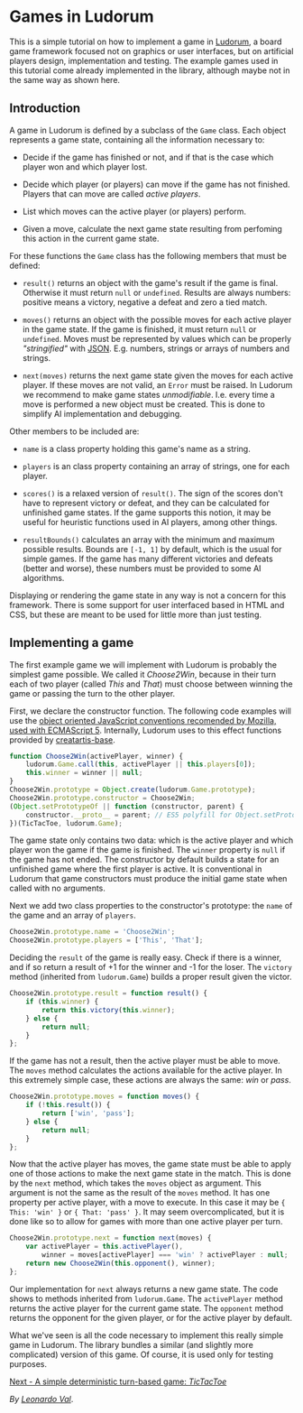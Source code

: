 ﻿Games in Ludorum
================

This is a simple tutorial on how to implement a game in [Ludorum](https://github.com/LeonardoVal/ludorum.js), a board game framework focused not on graphics or user interfaces, but on artificial players design, implementation and testing. The example games used in this tutorial come already implemented in the library, although maybe not in the same way as shown here.

## Introduction ####################################################################################

A game in Ludorum is defined by a subclass of the `Game` class. Each object represents a game state, containing all the information necessary to:

+ Decide if the game has finished or not, and if that is the case which player won and which player lost.

+ Decide which player (or players) can move if the game has not finished. Players that can move are called  _active players_.

+ List which moves can the active player (or players) perform.

+ Given a move, calculate the next game state resulting from perfoming this action in the current game state.

For these functions the `Game` class has the following members that must be defined:

+ `result()` returns an object with the game's result if the game is final. Otherwise it must return `null` or `undefined`. Results are always numbers: positive means a victory, negative a defeat and zero a tied match.
	
+ `moves()` returns an object with the possible moves for each active player in the game state. If the game is finished, it must return `null` or `undefined`. Moves must be represented by values which can be properly _"stringified"_ with [JSON](http://www.json.org/js.html). E.g. numbers, strings or arrays of numbers and strings.
	
+ `next(moves)` returns the next game state given the moves for each active player. If these moves are not valid, an `Error` must be raised. In Ludorum we recommend to make game states _unmodifiable_. I.e. every time a move is performed a new object must be created. This is done to simplify AI implementation and debugging.

Other members to be included are:

+ `name` is a class property holding this game's name as a string.

+ `players` is an class property containing an array of strings, one for each player.

+ `scores()` is a relaxed version of `result()`. The sign of the scores don't have to represent victory or defeat, and they can be calculated for unfinished game states. If the game supports this notion, it may be useful for heuristic functions used in AI players, among other things.

+ `resultBounds()` calculates an array with the minimum and maximum possible results. Bounds are `[-1, 1]` by default, which is the usual for simple games. If the game has many different victories and defeats (better and worse), these numbers must be provided to some AI algorithms.

Displaying or rendering the game state in any way is not a concern for this framework. There is some support for user interfaced based in HTML and CSS, but these are meant to be used for little more than just testing.

## Implementing a game #############################################################################

The first example game we will implement with Ludorum is probably the simplest game possible. We called it _Choose2Win_, because in their turn each of two player (called _This_ and _That_) must choose between winning the game or passing the turn to the other player.

First, we declare the constructor function. The following code examples will use the [object oriented JavaScript conventions recomended by Mozilla, used with ECMAScript 5](https://developer.mozilla.org/en-US/docs/Web/JavaScript/Introduction_to_Object-Oriented_JavaScript). Internally, Ludorum uses to this effect functions provided by [creatartis-base](https://github.com/LeonardoVal/creatartis-base).


```javascript
function Choose2Win(activePlayer, winner) {
	ludorum.Game.call(this, activePlayer || this.players[0]);
	this.winner = winner || null;
}
Choose2Win.prototype = Object.create(ludorum.Game.prototype);
Choose2Win.prototype.constructor = Choose2Win;
(Object.setPrototypeOf || function (constructor, parent) {
    constructor.__proto__ = parent; // ES5 polyfill for Object.setPrototypeOf.
})(TicTacToe, ludorum.Game);
```

The game state only contains two data: which is the active player and which player won the game if the game is finished. The `winner` property is `null` if the game has not ended. The constructor by default builds a state for an unfinished game where the first player is active. It is conventional in Ludorum that game constructors must produce the initial game state when called with no arguments.

Next we add two class properties to the constructor's prototype: the `name` of the game and an array of `players`.

```javascript
Choose2Win.prototype.name = 'Choose2Win';
Choose2Win.prototype.players = ['This', 'That'];
```

Deciding the `result` of the game is really easy. Check if there is a winner, and if so return a result of +1 for the winner and -1 for the loser. The `victory` method (inherited from `ludorum.Game`) builds a proper result given the victor.

```javascript
Choose2Win.prototype.result = function result() {
	if (this.winner) {
		return this.victory(this.winner);
	} else {
		return null;
	}
};
```

If the game has not a result, then the active player must be able to move. The `moves` method calculates the actions available for the active player. In this extremely simple case, these actions are always the same: _win_ or _pass_.

```javascript
Choose2Win.prototype.moves = function moves() {
	if (!this.result()) {
		return ['win', 'pass'];
	} else {
		return null;
	}
};
```

Now that the active player has moves, the game state must be able to apply one of those actions to make the next game state in the match. This is done by the `next` method, which takes the `moves` object as argument.  This argument is not the same as the result of the `moves` method. It has one property per active player, with a move to execute. In this case it may be `{ This: 'win' }` or `{ That: 'pass' }`. It may seem overcomplicated, but it is done like so to allow for games with more than one active player per turn.

```javascript
Choose2Win.prototype.next = function next(moves) {
	var activePlayer = this.activePlayer(),
		winner = moves[activePlayer] === 'win' ? activePlayer : null;
	return new Choose2Win(this.opponent(), winner);
};
```

Our implementation for `next` always returns a new game state. The code shows to methods inherited from `ludorum.Game`. The `activePlayer` method returns the active player for the current game state. The `opponent` method returns the opponent for the given player, or for the active player by default.

What we've seen is all the code necessary to implement this really simple game in Ludorum. The library bundles a similar (and slightly more complicated) version of this game. Of course, it is used only for testing purposes.

[Next - A simple deterministic turn-based game: _TicTacToe_](tutorial-game-01.md.html)

_By [Leonardo Val](http://github.com/LeonardoVal)_.